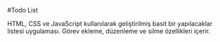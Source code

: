 #Todo List

HTML, CSS ve JavaScript kullanılarak geliştirilmiş basit bir yapılacaklar listesi uygulaması. Görev ekleme, düzenleme ve silme özellikleri içerir. 
 
 

